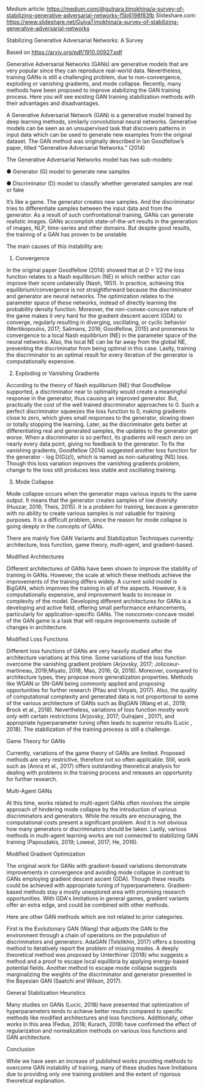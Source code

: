 
Medium article: https://medium.com/@gulnara.timokhina/a-survey-of-stabilizing-generative-adversarial-networks-f5b6198f83fb
Slideshare.com: https://www.slideshare.net/GulyaTimokhina/a-survey-of-stabilizing-generative-adversarial-networks


Stabilizing Generative Adversarial Networks: A Survey 

Based on https://arxiv.org/pdf/1910.00927.pdf

Generative Adversarial Networks (GANs) are generative models that are very popular since 
they can reproduce real-world data. Nevertheless, training GANs is still a challenging problem, 
due to non-convergence, exploding or vanishing gradients, and mode collapse.
Recently, many methods have been proposed to improve stabilizing the GAN training process. 
Here you will see existing GAN training stabilization methods with their advantages and 
disadvantages.

A Generative Adversarial Network (GAN) is a generative model trained by deep learning methods, 
similarly convolutional neural networks. Generative models can be seen as an unsupervised task that discovers patterns in input data which can be used to generate new examples from the original dataset. The GAN method was originally described in Ian Goodfellow’s paper, titled “Generative Adversarial Networks.” (2014)

The Generative Adversarial Networks model has two sub-models: 

●	Generator (G) model to generate new samples 

●	Discriminator (D) model to classify whether generated samples are real or fake


It’s like a game. The generator creates new samples. And the discriminator tries to differentiate samples between the input data and from the generator. As a result of such confrontational training, GANs can generate realistic images. 
GANs accomplish state-of-the-art results in the generation of images, NLP, time-series and other domains.
But despite good results, the training of a GAN has proven to be unstable. 

The main causes of this instability are:

1.	Convergence

In the original paper Goodfellow (2014) showed that at D = 1/2 the loss function 
relates to a Nash equilibrium (NE) in which neither actor can improve their score unilaterally (Nash, 1951).
In practice, achieving this equilibrium/convergence is not straightforward because the discriminator and generator are neural networks. The optimization relates to the parameter space of these networks, instead of directly learning the probability density function. Moreover, the non-convex-concave nature of the game makes it very hard for the gradient descent ascent (GDA) to converge, regularly resulting in diverging, oscillating, or cyclic behavior (Mertikopoulos, 2017; Salimans, 2016; Goodfellow, 2015) and proneness to convergence to a local Nash equilibrium (NE)  in the parameter space of the neural networks.
Also, the local NE can be far away from the global NE, preventing the discriminator from being optimal in this case. Lastly, training the discriminator  to an optimal result for every iteration of the  generator is computationally expensive.


2.	Exploding  or Vanishing Gradients

According to the theory of Nash equilibrium (NE) that Goodfellow supported, a discriminator  near
to optimality would create a meaningful response in the generator, thus causing an improved generator. But, practically the cost of the well trained discriminator approaches to 0. 
Such a perfect discriminator squeezes the loss function to 0, making gradients close to zero, which gives small responses to the generator, slowing down or totally stopping the learning. 
Later, as the discriminator gets better at differentiating real and generated samples, the updates to the generator get worse.
When a discriminator  is so perfect, its gradients will reach  zero on nearly every data point, giving no feedback to the generator. To fix the vanishing gradients, Goodfellow (2014) suggested  another loss function for the generator  - log D(G(z)), which is named as non-saturating (NS) loss. 
Though this loss variation improves the vanishing gradients problem, change to the loss still produces less stable and oscillating training.

3.	Mode Collapse

Mode collapse occurs when the generator maps various inputs to the same output.
It means that the generator creates samples of low diversity (Huszar, 2016; Theis, 2015). 
It is a problem for training, because a generator with no ability to create various samples is not valuable for training purposes. 
It is a difficult problem, since the reason for mode collapse is going deeply in the concepts of GANs. 

There are mainly five GAN Variants and Stabilization Techniques currently: architecture, loss function, game
theory, multi-agent, and gradient-based.

Modified Architectures

Different architectures of GANs have been shown to improve the stability of training in GANs. 
However, the scale at which these methods achieve the improvements of the training differs widely. 
A current solid model is BigGAN, which improves the training in all of the aspects.
However, it is computationally expensive, and improvement leads to increase in complexity of the model.
Developing different architectures for GANs is a developing and active field, offering small performance enhancements, particularly for application-specific GANs. 
The nonconvex-concave model of the GAN game is a task that will require improvements outside of changes in architecture.

Modified Loss Functions

Different loss functions of GANs are very heavily studied after the architecture variations at this time. Some variations of the loss function overcome the vanishing gradient problem (Arjovsky, 2017; Jolicoeur-martineau, 2019;Miyato, 2018; Mao, 2016; Qi, 2018). 
Moreover, compared to architecture types, they propose more generalization properties. Methods like WGAN or SN-GAN being commonly applied and proposing opportunities for further research (Pfau and Vinyals, 2017).
Also, the quality of computational complexity and generated data is not proportional to some of the various architecture of GANs such as BigGAN (Wang et al., 2019; Brock et al., 2018). 
Nevertheless, variations of loss function mostly work only with certain restrictions (Arjovsky, 2017; Gulrajani , 2017), and appropriate hyperparameter tuning often leads to superior results (Lucic , 2018). The stabilization of the training process is still a challenge.

Game Theory for GANs

Currently, variations of the game theory of GANs are limited.  Proposed methods are very restrictive, therefore not so often applicable. Still, work such as (Arora et al., 2017) offers outstanding theoretical analysis for dealing with problems in the training process and releases an opportunity for further research.

Multi-Agent GANs

At this time, works related to multi-agent GANs often revolves the simple approach of hindering mode 
collapse by the introduction of various discriminators  and generators. While the results are encouraging, the computational costs present a significant problem. And it is not obvious how many generators or discriminators  should be taken. Lastly, various methods in multi-agent learning works are not connected to stabilizing GAN training (Papoudakis, 2019; Loweal, 2017; He, 2016).


Modified Gradient Optimization

The original work for GANs with gradient-based variations demonstrate improvements in convergence
and avoiding mode collapse in contrast to GANs employing gradient descent ascent (GDA). Though these results could be achieved with appropriate tuning of hyperparameters. 
Gradient-based methods stay a mostly unexplored area with promising research opportunities. With GDA's limitations in general games, gradient variants offer an extra edge, and could be combined with other methods.

Here are other GAN methods which are not related to prior categories. 

First is the Evolutionary GAN (Wang) that adjusts the GAN to the environment through a chain of operations on the population of discriminators and generators.
AdaGAN (Tolstikhin, 2017) offers a boosting method to iteratively report the problem of missing modes. A deeply theoretical method was proposed by Unterthiner (2018) who suggests a method and a proof to escape local equilibria by applying energy-based potential fields. Another method to escape mode collapse suggests marginalizing the weights of the discriminator and generator presented in the Bayesian GAN (Saatchi and Wilson, 2017).

General Stabilization Heuristics

Many studies on GANs (Lucic, 2018) have presented that optimization of  hyperparameters tends to achieve better results compared to specific methods like modified architectures and loss functions. Additionally, other works in this area (Fedus, 2018; Kurach, 2018) have confirmed the effect of regularization and normalization methods on various loss functions and GAN architecture.

Conclusion

While we have seen an increase of published works providing methods to overcome GAN instability of
training, many of these studies have limitations due to providing only one training problem 
and the extent of rigorous theoretical explanation.
